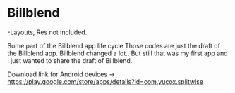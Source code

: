 # Billblend
-Layouts, Res not included.

Some part of the Billblend app life cycle
Those codes are just the draft of the Billblend app. Billblend changed a lot.. But still that was my first app and i just wanted to share the draft of Billblend.

Download link for Android devices -> https://play.google.com/store/apps/details?id=com.yucox.splitwise
